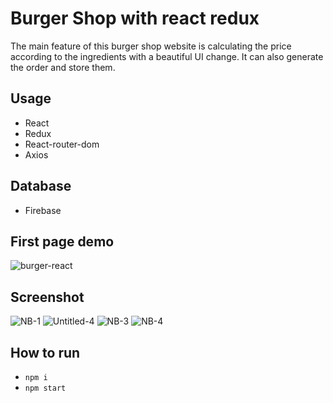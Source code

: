 # Burger Shop with react redux
The main feature of this burger shop website is calculating the price according to the ingredients with a beautiful UI change. It can also generate the order and store them.

## Usage
- React
- Redux
- React-router-dom
- Axios

## Database
- Firebase

## First page demo
![burger-react](https://user-images.githubusercontent.com/58458593/118779246-ad851d80-b8ac-11eb-8e50-4c65ca4976bd.gif)

## Screenshot
![NB-1](https://user-images.githubusercontent.com/58458593/118780462-e4a7fe80-b8ad-11eb-8049-cd9cf3b9b0f0.png)
![Untitled-4](https://user-images.githubusercontent.com/58458593/118780517-f25d8400-b8ad-11eb-95b7-f454738aa52b.png)
![NB-3](https://user-images.githubusercontent.com/58458593/118781350-ca225500-b8ae-11eb-9533-52c250f01b24.png)
![NB-4](https://user-images.githubusercontent.com/58458593/118781393-d73f4400-b8ae-11eb-809c-20a5c6e13535.png)

## How to run
- `npm i`
- `npm start`
